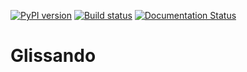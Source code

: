 [![PyPI version](https://badge.fury.io/py/glissando.svg)](https://badge.fury.io/py/glissando)
[![Build status](https://github.com/aazuspan/glissando/actions/workflows/ci.yaml/badge.svg)](https://github.com/aazuspan/glissando/actions/workflows/ci.yaml)
[![Documentation Status](https://readthedocs.org/projects/glissando/badge/?version=latest)](https://glissando.readthedocs.io/en/latest/?badge=latest)

# Glissando